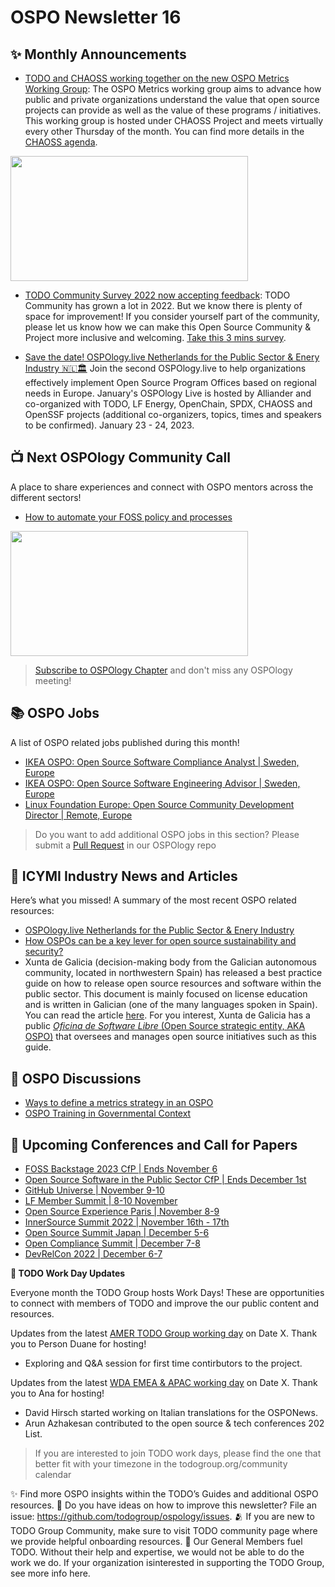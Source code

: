 # OSPO Newsletter 16


## ✨ Monthly Announcements 

* [TODO and CHAOSS working together on the new OSPO Metrics Working Group](https://youtu.be/e-V0EaYyl7I?t=1566): The OSPO Metrics working group aims to advance how public and private organizations understand the value that open source projects can provide as well as the value of these programs / initiatives. This working group is hosted under CHAOSS Project and meets virtually every other Thursday of the month. You can find more details in the [CHAOSS agenda](https://chaoss.community/participate/).

<img src="https://user-images.githubusercontent.com/43671777/198683655-5a1a6898-70bb-44a2-b67b-997b83328d37.png" width="380" height="200" />

* [TODO Community Survey 2022 now accepting feedback](https://linuxfoundation.surveymonkey.com/r/todo-satisfaction-survey2022): TODO Community has grown a lot in 2022. But we know there is plenty of space for improvement! If you consider yourself part of the community, please let us know how we can make this Open Source Community & Project more inclusive and welcoming. [Take this 3 mins survey](https://linuxfoundation.surveymonkey.com/r/todo-satisfaction-survey2022).

* [Save the date! OSPOlogy.live Netherlands for the Public Sector & Enery Industry 🇳🇱🏛](https://community.linuxfoundation.org/events/details/lfhq-ospo-european-chapter-presents-ospologylive-share-learn-netherlands/) Join the second OSPOlogy.live to help organizations effectively implement Open Source Program Offices based on regional needs in Europe. January's OSPOlogy Live is hosted by Alliander and co-organized with TODO, LF Energy, OpenChain, SPDX, CHAOSS and OpenSSF projects (additional co-organizers, topics, times and speakers to be confirmed). January 23 - 24, 2023.


## 📺 Next OSPOlogy Community Call

A place to share experiences and connect with OSPO mentors across the different sectors!

* [How to automate your FOSS policy and processes](https://community.linuxfoundation.org/events/details/lfhq-todo-group-presents-how-to-automate-your-foss-policy-and-processes/)

<img src="https://user-images.githubusercontent.com/43671777/198674018-294c99c9-3137-40d5-8a16-1ec2864f2101.png" width="380" height="200" />


> [Subscribe to OSPOlogy Chapter](https://community.linuxfoundation.org/todo-group/) and don't miss any OSPOlogy meeting!


## 📚 OSPO Jobs

A list of OSPO related jobs published during this month!

* [IKEA OSPO: Open Source Software Compliance Analyst | Sweden, Europe](https://en-global-jobs.about.ikea.com/job/malmo/open-source-software-compliance-analyst-engineering-services-group-digital/22908/37385504816)
* [IKEA OSPO: Open Source Software Engineering Advisor | Sweden, Europe](https://en-global-jobs.about.ikea.com/job/malmo/open-source-software-engineering-advisor-engineering-services-group-digital/22908/37170503776)
* [Linux Foundation Europe: Open Source Community Development Director | Remote, Europe](https://jobs.smartrecruiters.com/LinuxFoundation/743999860004566-sr.-director,-community-development,-linux-foundation-europe)

> Do you want to add additional OSPO jobs in this section? Please submit a [Pull Request](https://github.com/todogroup/ospology/tree/main/newsletter#how-to-contribute-to-osponews) in our OSPOlogy repo


## 📌 ICYMI Industry News and Articles

Here’s what you missed! A summary of the most recent OSPO related resources:

* [OSPOlogy.live Netherlands for the Public Sector & Enery Industry](https://community.linuxfoundation.org/events/details/lfhq-ospo-european-chapter-presents-ospologylive-share-learn-netherlands/)
* [How OSPOs can be a key lever for open source sustainability and security?](https://openssf.org/blog/2022/09/29/how-ospos-can-be-a-key-lever-for-open-source-sustainability-and-security/)
* Xunta de Galicia (decision-making body from the Galician autonomous community, located in northwestern Spain) has released a best practice guide on how to release open source resources and software within the public sector. This document is mainly focused on license education and is written in Galician (one of the many languages spoken in Spain). You can read the article [here](https://www.mancomun.gal/es/documento/guia-de-boas-practicas-para-liberacion-de-contidos-e-software/). For you interest, Xunta de Galicia has a public [*Oficina de Software Libre* (Open Source strategic entity, AKA OSPO)](https://amtega.xunta.gal/es/software-libre) that oversees and manages open source initiatives such as this guide.


## 🙋 OSPO Discussions

* [Ways to define a metrics strategy in an OSPO](https://github.com/todogroup/ospology/discussions/194)
* [OSPO Training in Governmental Context](https://github.com/todogroup/ospology/discussions/193)


## 📎 Upcoming Conferences and Call for Papers

* [FOSS Backstage 2023 CfP | Ends November 6](https://23.foss-backstage.de/call-for-papers/)
* [Open Source Software in the Public Sector CfP | Ends December 1st](https://www.computer.org/digital-library/magazines/so/cfp-open-source-software)
* [GitHub Universe | November 9-10](https://www.githubuniverse.com/)
* [LF Member Summit | 8-10 November](https://events.linuxfoundation.org/lf-member-summit/)
* [Open Source Experience Paris | November 8-9](https://www.sido-paris.com/en/ecosystem/open-source-experience/)
* [InnerSource Summit 2022 | November 16th - 17th](https://innersourcecommons.org/events/isc-2022/)
* [Open Source Summit Japan | December 5-6](https://events.linuxfoundation.org/open-source-summit-japan/)
* [Open Compliance Summit | December 7-8](https://events.linuxfoundation.org/open-compliance-summit/)
* [DevRelCon 2022 | December 6-7](https://prague-2022.devrelcon.dev/)


**📝 TODO Work Day Updates**

Everyone month the TODO Group hosts Work Days! These are opportunities to connect with members of TODO and improve the our public content and resources. 

Updates from the latest [AMER TODO Group working day](https://github.com/todogroup/work-day-activities) on Date X. Thank you to Person Duane for hosting!

* Exploring and Q&A session for first time contirbutors to the project.

Updates from the latest [WDA EMEA & APAC working day](https://github.com/todogroup/work-day-activities) on Date X. Thank you to Ana for hosting!

* David Hirsch started working on Italian translations for the OSPONews.
* Arun Azhakesan contributed to the open source & tech conferences 202 List.

> If you are interested to join TODO work days, please find the one that better fit with your timezone in the todogroup.org/community calendar

✨ Find more OSPO insights within the TODO’s Guides and additional OSPO resources.
🧐 Do you have ideas on how to improve this newsletter? File an issue: https://github.com/todogroup/ospology/issues.
🫂 If you are new to TODO Group Community, make sure to visit TODO community page where we provide helpful onboarding resources.
💚 Our General Members fuel TODO. Without their help and expertise, we would not be able to do the work we do. If your organization isinterested in supporting the TODO Group, see more info here.
